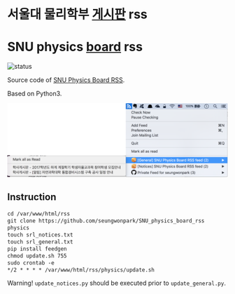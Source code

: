 # 서울대 물리학부 [게시판](http://physics.snu.ac.kr/xe/underbbs) rss
# SNU physics [board](http://physics.snu.ac.kr/xe/underbbs) rss

![status](https://circleci.com/gh/seungwonpark/SNU_physics_board_rss.svg?style=shield)

Source code of [SNU Physics Board RSS](http://swpark.ddns.net/rss/physics).

Based on Python3.

<img src='./images/example.png'>

## Instruction

```
cd /var/www/html/rss
git clone https://github.com/seungwonpark/SNU_physics_board_rss physics
touch srl_notices.txt
touch srl_general.txt
pip install feedgen
chmod update.sh 755
sudo crontab -e
*/2 * * * * /var/www/html/rss/physics/update.sh
```

Warning! `update_notices.py` should be executed prior to `update_general.py`.
